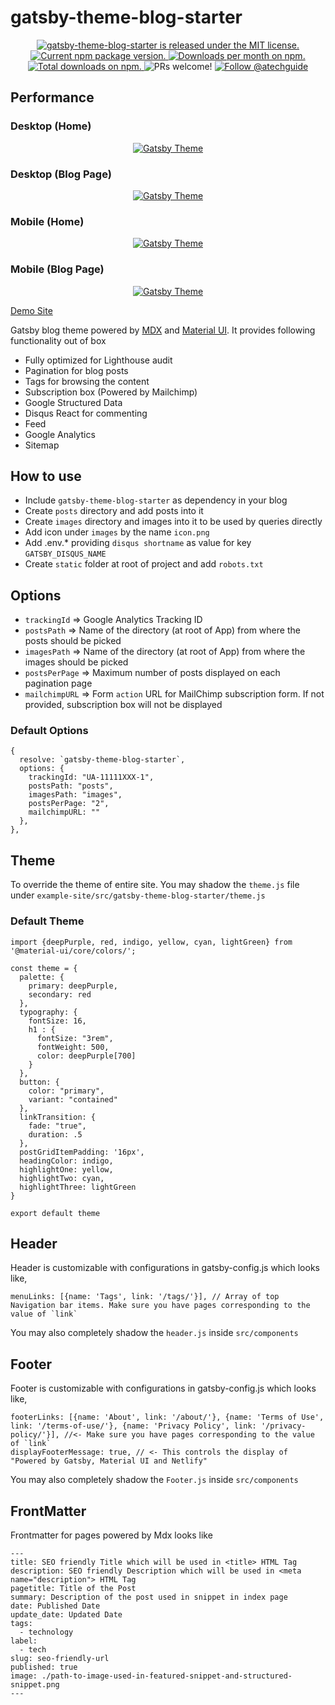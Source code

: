 # gatsby-theme-blog-starter

<p align="center">
  <a href="https://github.com/aTechGuide/gatsby-theme-blog-starter/blob/master/LICENSE">
    <img src="https://img.shields.io/badge/license-MIT-blue.svg" alt="gatsby-theme-blog-starter is released under the MIT license." />
  </a>
  <a href="https://www.npmjs.com/package/gatsby-theme-blog-starter">
    <img src="https://img.shields.io/npm/v/gatsby-theme-blog-starter.svg" alt="Current npm package version." />
  </a>
  <a href="https://npmcharts.com/compare/gatsby-theme-blog-starter?minimal=true">
    <img src="https://img.shields.io/npm/dm/gatsby-theme-blog-starter.svg?color=blue" alt="Downloads per month on npm." />
  </a>
  <a href="https://npmcharts.com/compare/gatsby-theme-blog-starter?minimal=true">
    <img src="https://img.shields.io/npm/dt/gatsby-theme-blog-starter.svg?color=blue" alt="Total downloads on npm." />
  </a>
  <img src="https://img.shields.io/badge/PRs-welcome-brightgreen.svg" alt="PRs welcome!" />
  <a href="https://twitter.com/intent/follow?screen_name=atechguide">
      <img src="https://img.shields.io/twitter/follow/atechguide.svg?label=Follow%20@atechguide" alt="Follow @atechguide" />
    </a>
</p>

## Performance

### Desktop (Home)

<p align="center">
  <a href="http://atech.guide">
    <img alt="Gatsby Theme" src="https://gatsby-theme-blog-starter.netlify.com/desktop-home-100.png" />
  </a>
</p>

### Desktop (Blog Page)
<p align="center">
  <a href="http://atech.guide">
    <img alt="Gatsby Theme" src="https://gatsby-theme-blog-starter.netlify.com/desktop-page-100.png" />
  </a>
</p>

### Mobile (Home)

<p align="center">
  <a href="http://atech.guide">
    <img alt="Gatsby Theme" src="https://gatsby-theme-blog-starter.netlify.com/mobile-home-100.png" />
  </a>
</p>

### Mobile (Blog Page)

<p align="center">
  <a href="http://atech.guide">
    <img alt="Gatsby Theme" src="https://gatsby-theme-blog-starter.netlify.com/mobile-page-100.png" />
  </a>
</p>

[Demo Site](https://atech.guide/)

Gatsby blog theme powered by [MDX](https://mdxjs.com/getting-started/gatsby) and [Material UI](https://material-ui.com/). It provides following functionality out of box
- Fully optimized for Lighthouse audit
- Pagination for blog posts
- Tags for browsing the content
- Subscription box (Powered by Mailchimp)
- Google Structured Data
- Disqus React for commenting
- Feed
- Google Analytics 
- Sitemap

## How to use
- Include `gatsby-theme-blog-starter` as dependency in your blog
- Create `posts` directory and add posts into it
- Create `images` directory and images into it to be used by queries directly
- Add icon under `images` by the name `icon.png`
- Add .env.* providing `disqus shortname` as value for key `GATSBY_DISQUS_NAME` 
- Create `static` folder at root of project and add `robots.txt`

## Options
- `trackingId` => Google Analytics Tracking ID
- `postsPath` => Name of the directory (at root of App) from where the posts should be picked
- `imagesPath` => Name of the directory (at root of App) from where the images should be picked
- `postsPerPage` => Maximum number of posts displayed on each pagination page
- `mailchimpURL` => Form `action` URL for MailChimp subscription form. If not provided, subscription box will not be displayed

### Default Options
```
{
  resolve: `gatsby-theme-blog-starter`,
  options: {
    trackingId: "UA-11111XXX-1",
    postsPath: "posts",
    imagesPath: "images",
    postsPerPage: "2",
    mailchimpURL: ""
  },
},
```

## Theme
To override the theme of entire site. You may shadow the `theme.js` file under `example-site/src/gatsby-theme-blog-starter/theme.js`

### Default Theme 
```
import {deepPurple, red, indigo, yellow, cyan, lightGreen} from '@material-ui/core/colors/';

const theme = {
  palette: {
    primary: deepPurple,
    secondary: red
  },
  typography: {
    fontSize: 16,
    h1 : {
      fontSize: "3rem",
      fontWeight: 500,
      color: deepPurple[700]
    }
  },
  button: {
    color: "primary",
    variant: "contained"
  },
  linkTransition: {
    fade: "true",
    duration: .5
  },
  postGridItemPadding: '16px',
  headingColor: indigo,
  highlightOne: yellow,
  highlightTwo: cyan,
  highlightThree: lightGreen
}

export default theme
```

## Header

Header is customizable with configurations in gatsby-config.js which looks like,  

```
menuLinks: [{name: 'Tags', link: '/tags/'}], // Array of top Navigation bar items. Make sure you have pages corresponding to the value of `link`
```

You may also completely shadow the `header.js` inside `src/components`

## Footer

Footer is customizable with configurations in gatsby-config.js which looks like,  

```
footerLinks: [{name: 'About', link: '/about/'}, {name: 'Terms of Use', link: '/terms-of-use/'}, {name: 'Privacy Policy', link: '/privacy-policy/'}], //<- Make sure you have pages corresponding to the value of `link`
displayFooterMessage: true, // <- This controls the display of "Powered by Gatsby, Material UI and Netlify"
```

You may also completely shadow the `Footer.js` inside `src/components`

## FrontMatter
Frontmatter for pages powered by Mdx looks like

```
---
title: SEO friendly Title which will be used in <title> HTML Tag
description: SEO friendly Description which will be used in <meta name="description"> HTML Tag
pagetitle: Title of the Post
summary: Description of the post used in snippet in index page
date: Published Date
update_date: Updated Date
tags:
  - technology
label:
  - tech
slug: seo-friendly-url
published: true
image: ./path-to-image-used-in-featured-snippet-and-structured-snippet.png
---

```